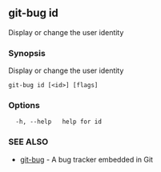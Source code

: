 ## git-bug id

Display or change the user identity

### Synopsis

Display or change the user identity

```
git-bug id [<id>] [flags]
```

### Options

```
  -h, --help   help for id
```

### SEE ALSO

* [git-bug](git-bug.md)	 - A bug tracker embedded in Git

